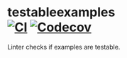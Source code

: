 # testableexamples <br> [![CI][ci-img]][ci-link] [![Codecov][codecov-img]][codecov-link]

Linter checks if examples are testable.

[ci-img]: https://github.com/maratori/testableexamples/actions/workflows/ci.yml/badge.svg
[ci-link]: https://github.com/maratori/testableexamples/actions/workflows/ci.yml
[codecov-img]: https://codecov.io/gh/maratori/testableexamples/branch/main/graph/badge.svg?token=VMXc2fc7cJ
[codecov-link]: https://codecov.io/gh/maratori/testableexamples
